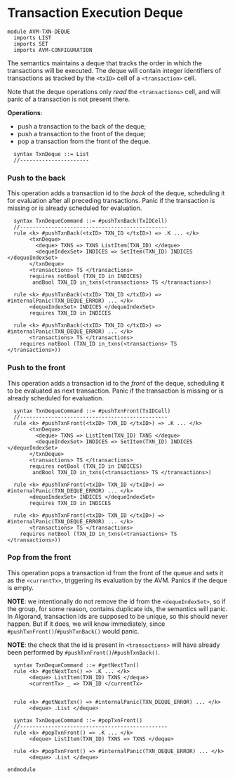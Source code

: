 Transaction Execution Deque
===========================

```k
module AVM-TXN-DEQUE
  imports LIST
  imports SET
  imports AVM-CONFIGURATION
```

The semantics maintains a deque that tracks the order in which the transactions will be executed.
The deque will contain integer identifiers of transactions as tracked by the `<txID>` cell
of a `<transaction>` cell.

Note that the deque operations only *read* the `<transactions>` cell, and will panic of a transaction
is not present there.

**Operations**:

* push a transaction to the back of the deque;
* push a transaction to the front of the deque;
* pop a transaction from the front of the deque.

```k
  syntax TxnDeque ::= List
  //----------------------
```

### Push to the back

This operation adds a transaction id to the *back* of the deque, scheduling it for evaluation
after all preceding transactions. Panic if the transaction is missing or is already
scheduled for evaluation.

```k
  syntax TxnDequeCommand ::= #pushTxnBack(TxIDCell)
  //-----------------------------------------------
  rule <k> #pushTxnBack(<txID> TXN_ID </txID>) => .K ... </k>
       <txnDeque>
         <deque> TXNS => TXNS ListItem(TXN_ID) </deque>
         <dequeIndexSet> INDICES => SetItem(TXN_ID) INDICES  </dequeIndexSet>
       </txnDeque>
       <transactions> TS </transactions>
       requires notBool (TXN_ID in INDICES)
        andBool TXN_ID in_txns(<transactions> TS </transactions>)

  rule <k> #pushTxnBack(<txID> TXN_ID </txID>) => #internalPanic(TXN_DEQUE_ERROR) ... </k>
       <dequeIndexSet> INDICES </dequeIndexSet>
       requires TXN_ID in INDICES

  rule <k> #pushTxnBack(<txID> TXN_ID </txID>) => #internalPanic(TXN_DEQUE_ERROR) ... </k>
       <transactions> TS </transactions>
    requires notBool (TXN_ID in_txns(<transactions> TS </transactions>))
```

### Push to the front

This operation adds a transaction id to the *front* of the deque, scheduling it
to be evaluated as next transaction. Panic if the transaction is missing or is already
scheduled for evaluation.

```k
  syntax TxnDequeCommand ::= #pushTxnFront(TxIDCell)
  //-----------------------------------------------
  rule <k> #pushTxnFront(<txID> TXN_ID </txID>) => .K ... </k>
       <txnDeque>
         <deque> TXNS => ListItem(TXN_ID) TXNS </deque>
         <dequeIndexSet> INDICES => SetItem(TXN_ID) INDICES  </dequeIndexSet>
       </txnDeque>
       <transactions> TS </transactions>
       requires notBool (TXN_ID in INDICES)
        andBool TXN_ID in_txns(<transactions> TS </transactions>)

  rule <k> #pushTxnFront(<txID> TXN_ID </txID>) => #internalPanic(TXN_DEQUE_ERROR) ... </k>
       <dequeIndexSet> INDICES </dequeIndexSet>
       requires TXN_ID in INDICES

  rule <k> #pushTxnFront(<txID> TXN_ID </txID>) => #internalPanic(TXN_DEQUE_ERROR) ... </k>
       <transactions> TS </transactions>
    requires notBool (TXN_ID in_txns(<transactions> TS </transactions>))
```

### Pop from the front

This operation pops a transaction id from the front of the queue and sets it as the
`<currentTx>`, triggering its evaluation by the AVM.
Panics if the deque is empty.

**NOTE**: we intentionally do not remove the id from the `<dequeIndexSet>`, so if the group,
for some reason, contains duplicate ids, the semantics will panic.
In Algorand, transaction ids are supposed to be unique, so this should never happen. But if it does,
we will know immediately, since `#pushTxnFront()`/`#pushTxnBack()` would panic.

**NOTE**: the check that the id is present in `<transactions>` will have already been performed by
`#pushTxnFront()`/`#pushTxnBack()`.

```k
  syntax TxnDequeCommand ::= #getNextTxn()
  rule <k> #getNextTxn() => .K ... </k>
       <deque> ListItem(TXN_ID) TXNS </deque>
       <currentTx> _ => TXN_ID </currentTx>


  rule <k> #getNextTxn() => #internalPanic(TXN_DEQUE_ERROR) ... </k>
       <deque> .List </deque>

  syntax TxnDequeCommand ::= #popTxnFront()
  //-----------------------------------------------
  rule <k> #popTxnFront() => .K ... </k>
       <deque> ListItem(TXN_ID) TXNS => TXNS </deque>

  rule <k> #popTxnFront() => #internalPanic(TXN_DEQUE_ERROR) ... </k>
       <deque> .List </deque>

endmodule
```
